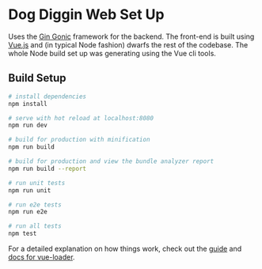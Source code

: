 # Dog Diggin Web Set Up

Uses the [Gin Gonic](https://gin-gonic.github.io/gin/) framework for the backend.  The front-end is built using [Vue.js](https://vuejs.org/) and (in typical Node fashion) dwarfs the rest of the codebase. The whole Node build set up was generating using the Vue cli tools.

## Build Setup

``` bash
# install dependencies
npm install

# serve with hot reload at localhost:8080
npm run dev

# build for production with minification
npm run build

# build for production and view the bundle analyzer report
npm run build --report

# run unit tests
npm run unit

# run e2e tests
npm run e2e

# run all tests
npm test
```

For a detailed explanation on how things work, check out the [guide](http://vuejs-templates.github.io/webpack/) and [docs for vue-loader](http://vuejs.github.io/vue-loader).
